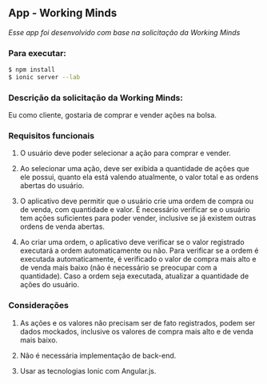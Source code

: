 ## App - Working Minds

*Esse app foi desenvolvido com base na solicitação da Working Minds*

### Para executar:
```bash
$ npm install
$ ionic server --lab
```

### Descrição da solicitação da Working Minds:
Eu como cliente, gostaria de comprar e vender ações na bolsa.

### Requisitos funcionais

1. O usuário deve poder selecionar a ação para comprar e vender.

2. Ao selecionar uma ação, deve ser exibida a quantidade de ações que ele possui, quanto ela está valendo atualmente, o valor total e as ordens abertas do usuário.

3. O aplicativo deve permitir que o usuário crie uma ordem de compra ou de venda, com quantidade e valor.
É necessário verificar se o usuário tem ações suficientes para poder vender, inclusive se já existem outras ordens de venda abertas.

4. Ao criar uma ordem, o aplicativo deve verificar se o valor registrado executará a ordem automaticamente ou não.
Para verificar se a ordem é executada automaticamente, é verificado o valor de compra mais alto e de venda mais baixo (não é necessário se preocupar com a quantidade).
Caso a ordem seja executada, atualizar a quantidade de ações do usuário.


### Considerações

1. As ações e os valores não precisam ser de fato registrados, podem ser dados mockados, inclusive os valores de compra mais alto e de venda mais baixo.

2. Não é necessária implementação de back-end.

3. Usar as  tecnologias Ionic com Angular.js.